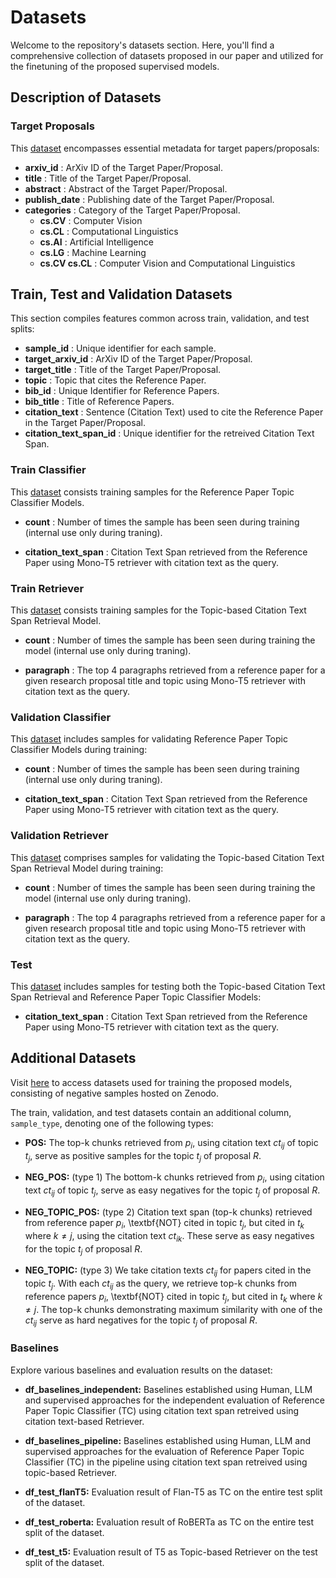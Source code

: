 # Datasets

Welcome to the repository's datasets section. Here, you'll find a comprehensive collection of datasets proposed in our paper and utilized for the finetuning of the proposed supervised models.

## Description of Datasets

### Target Proposals

This [dataset](df_target_proposals.pkl) encompasses essential metadata for target papers/proposals:

* **arxiv_id** : ArXiv ID of the Target Paper/Proposal.
* **title** : Title of the Target Paper/Proposal.
* **abstract** : Abstract of the Target Paper/Proposal.
* **publish_date** : Publishing date of the Target Paper/Proposal.
* **categories** : Category of the Target Paper/Proposal.   
    * **cs.CV** : Computer Vision
    * **cs.CL** : Computational Linguistics
    * **cs.AI** : Artificial Intelligence
    * **cs.LG** : Machine Learning
    * **cs.CV cs.CL** : Computer Vision and Computational Linguistics

## Train, Test and Validation Datasets

This section compiles features common across train, validation, and test splits:

* **sample_id** : Unique identifier for each sample.
* **target_arxiv_id** : ArXiv ID of the Target Paper/Proposal.
* **target_title** : Title of the Target Paper/Proposal.
* **topic** : Topic that cites the Reference Paper.
* **bib_id** : Unique Identifier for Reference Papers.
* **bib_title** : Title of Reference Papers.
* **citation_text** : Sentence (Citation Text) used to cite the Reference Paper in the Target Paper/Proposal.
* **citation_text_span_id** : Unique identifier for the retreived Citation Text Span.



### Train Classifier
This [dataset](df_train_classifier.pkl) consists training samples for the Reference Paper Topic Classifier Models.

* **count** : Number of times the sample has been seen during training (internal use only during traning).

* **citation_text_span** : Citation Text Span retrieved from the Reference Paper using Mono-T5 retriever with citation text as the query.

### Train Retriever
This [dataset](df_train_retriever.pkl) consists training samples for the Topic-based Citation Text Span Retrieval Model.

* **count** : Number of times the sample has been seen during training the model (internal use only during traning).

* **paragraph** : The top 4 paragraphs retrieved from a reference paper for a given research proposal title and topic using Mono-T5 retriever with citation text as the query.

### Validation Classifier
This [dataset](df_validation_classifier.pkl) includes samples for validating Reference Paper Topic Classifier Models during training:

* **count** : Number of times the sample has been seen during training (internal use only during traning).

* **citation_text_span** : Citation Text Span retrieved from the Reference Paper using Mono-T5 retriever with citation text as the query.

### Validation Retriever
This [dataset](df_validation_retriever.pkl) comprises samples for validating the Topic-based Citation Text Span Retrieval Model during training:

* **count** : Number of times the sample has been seen during training the model (internal use only during traning).

* **paragraph** : The top 4 paragraphs retrieved from a reference paper for a given research proposal title and topic using Mono-T5 retriever with citation text as the query.

### Test
This [dataset](df_test.pkl) includes samples for testing both the Topic-based Citation Text Span Retrieval and Reference Paper Topic Classifier Models:

* **citation_text_span** : Citation Text Span retrieved from the Reference Paper using Mono-T5 retriever with citation text as the query.

## Additional Datasets

Visit [here](https://zenodo.org/records/10682636?token=eyJhbGciOiJIUzUxMiJ9.eyJpZCI6ImM1NTRhYzg2LTBkNTEtNDgwOS1hZjY4LTI1MDdjZGZjYzMwMSIsImRhdGEiOnt9LCJyYW5kb20iOiI2Mjc3YjJkN2RlMjRhYzQ2YTk3YWQwMDFhYjcwMWEzNSJ9.o7po_aBLpmtgVnYMgKn2t5MfEVPopo2hq4LvfoJAbgXG9vBw58vrRx_bIEpeFBONXP4eOaqBxiQZ96MOtF-9hQ) to access datasets used for training the proposed models, consisting of negative samples hosted on Zenodo.

The train, validation, and test datasets contain an additional column, `sample_type`, denoting one of the following types:

* **POS:** The top-k chunks retrieved from $p_i$, using citation text $ct_{ij}$ of topic $t_j$, serve as positive samples for the topic $t_j$ of proposal $R$.

* **NEG_POS:** (type 1) The bottom-k chunks retrieved from $p_i$, using citation text $ct_{ij}$ of topic $t_j$, serve as easy negatives for the topic $t_j$ of proposal $R$.

* **NEG_TOPIC_POS:** (type 2) Citation text span (top-k chunks) retrieved from reference paper $p_i$, \textbf{NOT} cited in topic $t_j$,  but cited in $t_k$ where $k \neq j$, using the citation text $ct_{ik}$. These serve as easy negatives for the topic $t_j$ of proposal $R$. 

* **NEG_TOPIC:** (type 3) We take  citation texts $ct_{ij}$ for  papers cited in the topic $t_j$. With each $ct_{ij}$  as the query, we retrieve top-k chunks  from reference papers $p_i$, \textbf{NOT} cited in topic $t_j$,  but cited in $t_k$ where $k \neq j$. The top-k chunks demonstrating maximum similarity with one of the $ct_{ij}$  serve as hard negatives for the topic $t_j$ of proposal $R$. 

### Baselines

Explore various baselines and evaluation results on the dataset:

* **df_baselines_independent:** Baselines established using Human, LLM and supervised approaches for the independent evaluation of Reference Paper Topic Classifier (TC) using citation text span retreived using citation text-based Retriever.

* **df_baselines_pipeline:** Baselines established using Human, LLM and supervised approaches for the evaluation of Reference Paper Topic Classifier (TC) in the pipeline using citation text span retreived using topic-based Retriever.

* **df_test_flanT5:** Evaluation result of Flan-T5 as TC on the entire test split of the dataset.

* **df_test_roberta:** Evaluation result of RoBERTa as TC on the entire test split of the dataset.

* **df_test_t5:** Evaluation result of T5 as Topic-based Retriever on the test split of the dataset.



